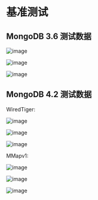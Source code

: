 # 基准测试

## MongoDB 3.6 测试数据

![image](/images/81.png)

![image](/images/82.png)

![image](/images/83.png)

## MongoDB 4.2 测试数据

WiredTiger:

![image](/images/101.png)

![image](/images/102.png)

![image](/images/103.png)

MMapv1:

![image](/images/104.png)

![image](/images/105.png)

![image](/images/106.png)




